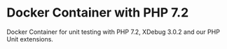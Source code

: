 # Docker Container with PHP 7.2

Docker Container for unit testing with PHP 7.2, XDebug 3.0.2 and our PHP Unit extensions.
